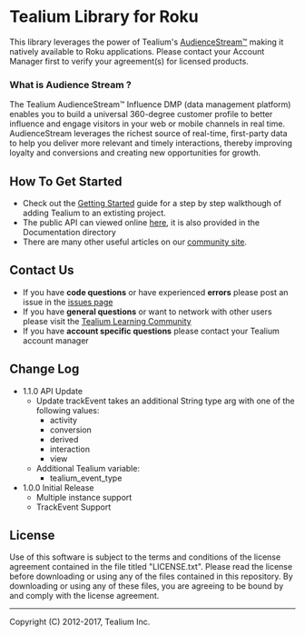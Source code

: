 # Tealium Library for Roku

This library leverages the power of Tealium's [AudienceStream™](http://tealium.com/products/audiencestream/) making it natively available to Roku applications. Please contact your Account Manager first to verify your agreement(s) for licensed products.

### What is Audience Stream ?

The Tealium AudienceStream™ Influence DMP (data management platform) enables you to build a universal 360-degree customer profile to better influence and engage visitors in your web or mobile channels in real time. AudienceStream leverages the richest source of real-time, first-party data to help you deliver more relevant and timely interactions, thereby improving loyalty and conversions and creating new opportunities for growth.

## How To Get Started

* Check out the [Getting Started](https://community.tealiumiq.com/t5/Mobile-Libraries/Mobile-150-Getting-Started-With-Roku) guide for a step by step walkthough of adding Tealium to an extisting project.  
* The public API can viewed online [here](http://tealium.github.io/tealium-roku/), it is also provided in the Documentation directory
* There are many other useful articles on our [community site](https://community.tealiumiq.com).

## Contact Us

* If you have **code questions** or have experienced **errors** please post an issue in the [issues page](../../issues)
* If you have **general questions** or want to network with other users please visit the [Tealium Learning Community](https://community.tealiumiq.com)
* If you have **account specific questions** please contact your Tealium account manager

## Change Log

- 1.1.0 API Update
	- Update trackEvent takes an additional String type arg with one of the following values:
		- activity
		- conversion
		- derived
		- interaction
		- view
	- Additional Tealium variable:
		- tealium_event_type
- 1.0.0 Initial Release
	- Multiple instance support
	- TrackEvent Support


## License

Use of this software is subject to the terms and conditions of the license agreement contained in the file titled "LICENSE.txt".  Please read the license before downloading or using any of the files contained in this repository. By downloading or using any of these files, you are agreeing to be bound by and comply with the license agreement.


---
Copyright (C) 2012-2017, Tealium Inc.